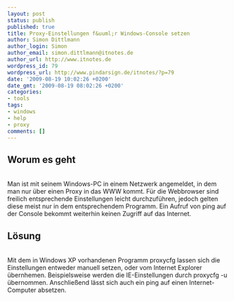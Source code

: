 ```yaml
---
layout: post
status: publish
published: true
title: Proxy-Einstellungen f&uuml;r Windows-Console setzen
author: Simon Dittlmann
author_login: Simon
author_email: simon.dittlmann@itnotes.de
author_url: http://www.itnotes.de
wordpress_id: 79
wordpress_url: http://www.pindarsign.de/itnotes/?p=79
date: '2009-08-19 10:02:26 +0200'
date_gmt: '2009-08-19 08:02:26 +0200'
categories:
- tools
tags:
- windows
- help
- proxy
comments: []
---
```

<h2>Worum es geht</h2><br />
Man ist mit seinem Windows-PC in einem Netzwerk angemeldet, in dem man nur &uuml;ber einen Proxy in das WWW kommt. F&uuml;r die Webbrowser sind freilich entsprechende Einstellungen leicht durchzuf&uuml;hren, jedoch gelten diese meist nur in dem entsprechendem Programm. Ein Aufruf von ping auf der Console bekommt weiterhin keinen Zugriff auf das Internet.</p>
<h2>L&ouml;sung</h2><br />
Mit dem in Windows XP vorhandenen Programm proxycfg lassen sich die Einstellungen entweder manuell setzen, oder vom Internet Explorer &uuml;bernhemen. Beispielsweise werden die IE-Einstellungen durch proxycfg -u &uuml;bernommen. Anschlie&szlig;end l&auml;sst sich auch ein ping auf einen Internet-Computer absetzen.</p>
